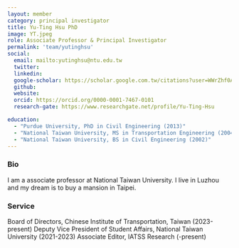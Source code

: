 ```yaml
---
layout: member
category: principal investigator
title: Yu-Ting Hsu PhD
image: YT.jpeg
role: Associate Professor & Principal Investigator
permalink: 'team/yutinghsu'
social:
  email: mailto:yutinghsu@ntu.edu.tw
  twitter:
  linkedin: 
  google-scholar: https://scholar.google.com.tw/citations?user=WWrZhf0AAAAJ&hl=zh-TW
  github:
  website:
  orcid: https://orcid.org/0000-0001-7467-0101
  research-gate: https://www.researchgate.net/profile/Yu-Ting-Hsu

education:
  - "Purdue University, PhD in Civil Engineering (2013)"
  - "National Taiwan University, MS in Transportation Engineering (2004)"
  - "National Taiwan University, BS in Civil Engineering (2002)"
---
```


<h3>Bio</h3>
I am a associate professor at National Taiwan University. I live in Luzhou and my dream is to buy a mansion in Taipei.

<h3>Service</h3>
Board of Directors, Chinese Institute of Transportation, Taiwan (2023-present)
Deputy Vice President of Student Affairs, National Taiwan University (2021-2023)
Associate Editor, IATSS Research (-present)

